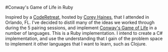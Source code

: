 #Conway's Game of Life in Ruby

Inspired by a [CodeRetreat](http://www.coderetreat.com/), hosted by [Corey Haines](http://www.coreyhaines.com/), that I attended in Orlando, FL. I've decided to distill many of the ideas we worked through during the 5 pairing sessions, and implement [Conway's Game of Life](http://en.wikipedia.org/wiki/Conway's_Game_of_Life) in a number of languages. This is a Ruby implementation. I intend to create a C# implementation, and use the understanding that I gain of the problem space to implement it other languages that I want to learn, such as Clojure.
